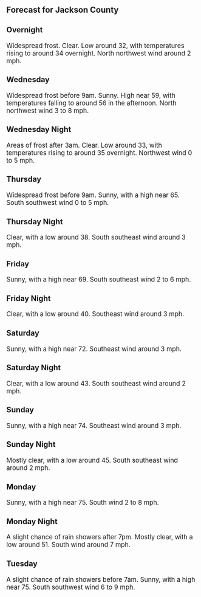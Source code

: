 <div>
   <h2>Forecast for Jackson County</h2>
   <p>
      <div style="font-size:120%">
         <h3>Overnight</h3>Widespread frost. Clear. Low around 32, with temperatures rising to around 34 overnight. North northwest wind around 2 mph.<br></div>
   </p>
   <p>
      <div style="font-size:120%">
         <h3>Wednesday</h3>Widespread frost before 9am. Sunny. High near 59, with temperatures falling to around 56 in the afternoon. North northwest
         wind 3 to 8 mph.<br></div>
   </p>
   <p>
      <div style="font-size:120%">
         <h3>Wednesday Night</h3>Areas of frost after 3am. Clear. Low around 33, with temperatures rising to around 35 overnight. Northwest wind 0 to 5 mph.<br></div>
   </p>
   <p>
      <div style="font-size:120%">
         <h3>Thursday</h3>Widespread frost before 9am. Sunny, with a high near 65. South southwest wind 0 to 5 mph.<br></div>
   </p>
   <p>
      <div style="font-size:120%">
         <h3>Thursday Night</h3>Clear, with a low around 38. South southeast wind around 3 mph.<br></div>
   </p>
   <p>
      <div style="font-size:120%">
         <h3>Friday</h3>Sunny, with a high near 69. South southeast wind 2 to 6 mph.<br></div>
   </p>
   <p>
      <div style="font-size:120%">
         <h3>Friday Night</h3>Clear, with a low around 40. Southeast wind around 3 mph.<br></div>
   </p>
   <p>
      <div style="font-size:120%">
         <h3>Saturday</h3>Sunny, with a high near 72. Southeast wind around 3 mph.<br></div>
   </p>
   <p>
      <div style="font-size:120%">
         <h3>Saturday Night</h3>Clear, with a low around 43. South southeast wind around 2 mph.<br></div>
   </p>
   <p>
      <div style="font-size:120%">
         <h3>Sunday</h3>Sunny, with a high near 74. Southeast wind around 3 mph.<br></div>
   </p>
   <p>
      <div style="font-size:120%">
         <h3>Sunday Night</h3>Mostly clear, with a low around 45. South southeast wind around 2 mph.<br></div>
   </p>
   <p>
      <div style="font-size:120%">
         <h3>Monday</h3>Sunny, with a high near 75. South wind 2 to 8 mph.<br></div>
   </p>
   <p>
      <div style="font-size:120%">
         <h3>Monday Night</h3>A slight chance of rain showers after 7pm. Mostly clear, with a low around 51. South wind around 7 mph.<br></div>
   </p>
   <p>
      <div style="font-size:120%">
         <h3>Tuesday</h3>A slight chance of rain showers before 7am. Sunny, with a high near 75. South southwest wind 6 to 9 mph.<br></div>
   </p>
</div>